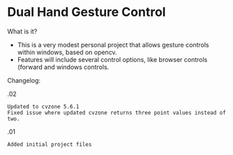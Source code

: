 # Dual Hand Gesture Control
 
What is it?

- This is a very modest personal project that allows gesture controls within windows, based on opencv.
- Features will include several control options, like browser controls (forward and windows controls.








Changelog:


.02

    Updated to cvzone 5.6.1
    Fixed issue where updated cvzone returns three point values instead of two.

.01

    Added initial project files 


